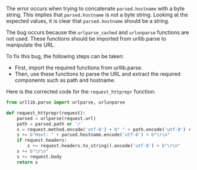 The error occurs when trying to concatenate `parsed.hostname` with a byte string. This implies that `parsed.hostname` is not a byte string. Looking at the expected values, it is clear that `parsed.hostname` should be a string.

The bug occurs because the `urlparse_cached` and `urlunparse` functions are not used. These functions should be imported from urllib.parse to manipulate the URL.

To fix this bug, the following steps can be taken:
- First, import the required functions from urllib.parse.
- Then, use these functions to parse the URL and extract the required components such as path and hostname.

Here is the corrected code for the `request_httprepr` function:

```python
from urllib.parse import urlparse, urlunparse

def request_httprepr(request):
    parsed = urlparse(request.url)
    path = parsed.path or '/'
    s = request.method.encode('utf-8') + b" " + path.encode('utf-8') + b" HTTP/1.1\r\n"
    s += b"Host: " + parsed.hostname.encode('utf-8') + b"\r\n"
    if request.headers:
        s += request.headers.to_string().encode('utf-8') + b"\r\n"
    s += b"\r\n"
    s += request.body
    return s
```